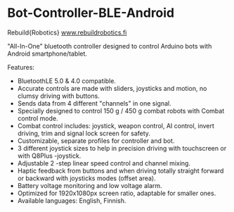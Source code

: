 # Bot-Controller-BLE-Android

Rebuild{Robotics}
www.rebuildrobotics.fi

"All-In-One" bluetooth controller designed to control Arduino bots with Android smartphone/tablet.

Features:

 - BluetoothLE 5.0 & 4.0 compatible.
 - Accurate controls are made with sliders, joysticks and motion, no clumsy driving with buttons.
 - Sends data from 4 different "channels" in one signal.
 - Specially designed to control 150 g / 450 g combat robots with Combat control mode.
 - Combat control includes: joystick, weapon control, AI control, invert driving, trim and signal lock screen for safety.
 - Customizable, separate profiles for controller and bot.
 - 3 different joystick sizes to help in precision driving with touchscreen or with Q8Plus -joystick.
 - Adjustable 2 -step linear speed control and channel mixing.
 - Haptic feedback from buttons and when driving totally straight forward or backward with joysticks modes (offset area).
 - Battery voltage monitoring and low voltage alarm.
 - Optimized for 1920x1080px screen ratio, adaptable for smaller ones.
 - Available languages: English, Finnish.
